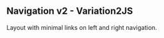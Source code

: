 <h2>Navigation v2 - Variation2<span class="status js">JS</span></h2>

Layout with minimal links on left and right navigation.

<style>
#navigation-v2-variation2 .sample{
background-color: #f4f4f4;
}
</style>